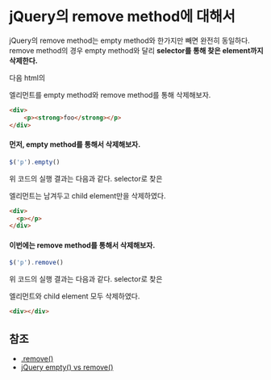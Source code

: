 # jQuery의 remove method에 대해서

jQuery의 remove method는 empty method와 한가지만 빼면 완전히 동일하다. remove method의 경우 empty method와 달리 **selector를 통해 찾은 element까지 삭제한다.**

다음 html의 <p></p> 엘리먼트를 empty method와 remove method를 통해 삭제해보자.

```html
<div>
    <p><strong>foo</strong></p>
</div>
```

#### 먼저, empty method를 통해서 삭제해보자.

```javascript
$('p').empty()
```

위 코드의 실행 결과는 다음과 같다. selector로 찾은 <p></p> 엘리먼트는 남겨두고 child element만을 삭제하였다.

```html
<div>
  <p></p>
</div>
```

#### 이번에는 remove method를 통해서 삭제해보자.

```javascript
$('p').remove()
```

위 코드의 실행 결과는 다음과 같다. selector로 찾은 <p></p> 엘리먼트와 child element 모두 삭제하였다.

```html
<div></div>
```

## 참조

* [.remove()](https://api.jquery.com/remove/)
* [jQuery empty() vs remove()](https://stackoverflow.com/questions/3090662/jquery-empty-vs-remove)
